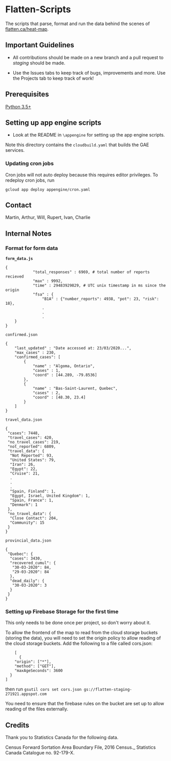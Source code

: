 # Flatten-Scripts
The scripts that parse, format and run the data behind the scenes of [flatten.ca/heat-map](flatten.ca/heat-map).

## Important Guidelines
- All contributions should be made on a new branch and a pull request to *staging* should be made.

- Use the Issues tabs to keep track of bugs, improvements and more. Use the Projects tab to keep track of work!

## Prerequisites
[Python 3.5+](https://www.python.org/)

## Setting up app engine scripts

- Look at the README in `\appengine` for setting up the app engine scripts.

Note this directory contains the `cloudbuild.yaml` that builds the GAE services.

### Updating cron jobs

Cron jobs will not auto deploy because this requires editor privileges. To redeploy cron jobs, run 

`gcloud app deploy appengine/cron.yaml`


## Contact
Martin, Arthur, Will, Rupert, Ivan, Charlie

## Internal Notes

### Format for form data

**`form_data.js`**

```
{
            "total_responses" : 6969, # total number of reports recieved
            "max" : 9992,
            "time" : 29483929829, # UTC unix timestamp in ms since the origin
            "fsa" : {
                "B1A" : {"number_reports": 4938, "pot": 23, "risk": 18},
                .
                .
                .
    }
} 
```
`confirmed.json`

```
{
    "last_updated" : "Date accessed at: 23/03/2020...",
    "max_cases" : 230,
    "confirmed_cases": [
        {
            "name" : "Algoma, Ontario",
            "cases" : 1,
            "coord" : [44.289, -79.8536]
        },
        {
            "name" : "Bas-Saint-Laurent, Quebec",
            "cases" : 2,
            "coord" : [48.30, 23.4]
        }
    ]
}
```
`travel_data.json`
```
{
 "cases": 7448,
 "travel_cases": 420,
 "no_travel_cases": 219,
 "not_reported": 6809,
 "travel_data": {
  "Not Reported": 93,
  "United States": 79,
  "Iran": 26,
  "Egypt": 22,
  "Cruise": 21,
  .
  .
  .
  "Spain, Finland": 1,
  "Egypt, Israel, United Kingdom": 1,
  "Spain, France": 1,
  "Denmark": 1
 },
 "no_travel_data": {
  "Close Contact": 204,
  "Community": 15
 }
}
```
`provincial_data.json`
```
{
 "Quebec": {
  "cases": 3430,
  "recovered_cumul": {
   "30-03-2020": 84,
   "29-03-2020": 84
  },
  "dead_daily": {
   "30-03-2020": 3
  }
 }
}
```

### Setting up Firebase Storage for the first time

This only needs to be done once per project, so don't worry about it.

To allow the frontend of the map to read from the cloud storage buckets (storing the data), you will need to set the origin policy to allow reading of the cloud storage buckets. Add the following to a file called cors.json:
```
    [
      {
    "origin": ["*"],
    "method": ["GET"],
    "maxAgeSeconds": 3600
  }
]
```
then run 
```gsutil cors set cors.json gs://flatten-staging-271921.appspot.com```

You need to ensure that the firebase rules on the bucket are set up to allow reading of the files externally.

## Credits

Thank you to Statistics Canada for the following data.

Census Forward Sortation Area Boundary File, 2016 Census._ Statistics Canada Catalogue no. 92-179-X.

